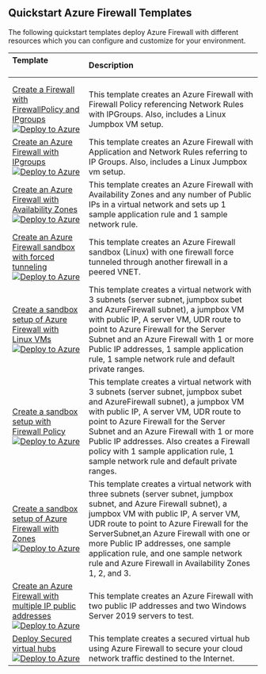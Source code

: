 ## Quickstart Azure Firewall Templates

The following quickstart templates deploy Azure Firewall with different resources which you can configure and customize for your environment.  

| Template &nbsp;&nbsp;&nbsp;&nbsp;&nbsp;&nbsp;&nbsp;&nbsp;&nbsp;&nbsp;&nbsp;&nbsp;&nbsp;&nbsp;&nbsp; | Description	|
| :---------------------------------------------------------------------| :---------------------------------------------------------| 
|<img width=300/>|<img width=500/>|
|||
| [Create a Firewall with FirewallPolicy and IPgroups](https://github.com/Azure/azure-quickstart-templates/tree/master/101-azurefirewall-create-with-firewallpolicy-ipgroups) [![Deploy to Azure](https://aka.ms/deploytoazurebutton)](https://portal.azure.com/#create/Microsoft.Template/uri/https%3A%2F%2Fraw.githubusercontent.com%2FAzure%2Fazure-quickstart-templates%2Fmaster%2F101-azurefirewall-create-with-firewallpolicy-ipgroups%2Fazuredeploy.json) | This template creates an Azure Firewall with Firewall Policy referencing Network Rules with IPGroups. Also, includes a Linux Jumpbox VM setup. |
| [Create an Azure Firewall with IPgroups](https://github.com/Azure/azure-quickstart-templates/tree/master/101-azurefirewall-create-with-ipgroups-and-linux-jumpbox) [![Deploy to Azure](https://aka.ms/deploytoazurebutton)](https://portal.azure.com/#create/Microsoft.Template/uri/https%3A%2F%2Fraw.githubusercontent.com%2FAzure%2Fazure-quickstart-templates%2Fmaster%2F101-azurefirewall-create-with-ipgroups-and-linux-jumpbox%2Fazuredeploy.json) | This template creates an Azure Firewall with Application and Network Rules referring to IP Groups. Also, includes a Linux Jumpbox vm setup. |
| [Create an Azure Firewall with Availability Zones](https://github.com/Azure/azure-quickstart-templates/tree/master/101-azurefirewall-create-with-zones) [![Deploy to Azure](https://aka.ms/deploytoazurebutton)](https://portal.azure.com/#create/Microsoft.Template/uri/https%3A%2F%2Fraw.githubusercontent.com%2FAzure%2Fazure-quickstart-templates%2Fmaster%2F101-azurefirewall-create-with-zones%2Fazuredeploy.json) | This template creates an Azure Firewall with Availability Zones and any number of Public IPs in a virtual network and sets up 1 sample application rule and 1 sample network rule. |
| [Create an Azure Firewall sandbox with forced tunneling](https://github.com/Azure/azure-quickstart-templates/tree/master/101-azurefirewall-forced-tunneling) [![Deploy to Azure](https://aka.ms/deploytoazurebutton)](https://portal.azure.com/#create/Microsoft.Template/uri/https%3A%2F%2Fraw.githubusercontent.com%2FAzure%2Fazure-quickstart-templates%2Fmaster%2F101-azurefirewall-forced-tunneling%2Fazuredeploy.json) | This template creates an Azure Firewall sandbox (Linux) with one firewall force tunneled through another firewall in a peered VNET. |
| [Create a sandbox setup of Azure Firewall with Linux VMs](https://github.com/Azure/azure-quickstart-templates/tree/master/101-azurefirewall-sandbox-linux) [![Deploy to Azure](https://aka.ms/deploytoazurebutton)](https://portal.azure.com/#create/Microsoft.Template/uri/https%3A%2F%2Fraw.githubusercontent.com%2FAzure%2Fazure-quickstart-templates%2Fmaster%2F101-azurefirewall-sandbox-linux%2Fazuredeploy.json) | This template creates a virtual network with 3 subnets (server subnet, jumpbox subet and AzureFirewall subnet), a jumpbox VM with public IP, A server VM, UDR route to point to Azure Firewall for the Server Subnet and an Azure Firewall with 1 or more Public IP addresses, 1 sample application rule, 1 sample network rule and default private ranges.|
| [Create a sandbox setup with Firewall Policy](https://github.com/Azure/azure-quickstart-templates/tree/master/101-azurefirewall-with-firewallpolicy-sandbox-linux) [![Deploy to Azure](https://aka.ms/deploytoazurebutton)](https://portal.azure.com/#create/Microsoft.Template/uri/https%3A%2F%2Fraw.githubusercontent.com%2FAzure%2Fazure-quickstart-templates%2Fmaster%2F101-azurefirewall-with-firewallpolicy-sandbox-linux%2Fazuredeploy.json) | This template creates a virtual network with 3 subnets (server subnet, jumpbox subet and AzureFirewall subnet), a jumpbox VM with public IP, A server VM, UDR route to point to Azure Firewall for the Server Subnet and an Azure Firewall with 1 or more Public IP addresses. Also creates a Firewall policy with 1 sample application rule, 1 sample network rule and default private ranges.|
| [Create a sandbox setup of Azure Firewall with Zones](https://github.com/Azure/azure-quickstart-templates/tree/master/101-azurefirewall-with-zones-sandbox) [![Deploy to Azure](https://aka.ms/deploytoazurebutton)](https://portal.azure.com/#create/Microsoft.Template/uri/https%3A%2F%2Fraw.githubusercontent.com%2FAzure%2Fazure-quickstart-templates%2Fmaster%2F101-azurefirewall-with-zones-sandbox%2Fazuredeploy.json) | This template creates a virtual network with three subnets (server subnet, jumpbox subnet, and Azure Firewall subnet), a jumpbox VM with public IP, A server VM, UDR route to point to Azure Firewall for the ServerSubnet,an Azure Firewall with one or more Public IP addresses, one sample application rule, and one sample network rule and Azure Firewall in Availability Zones 1, 2, and 3.|
| [Create an Azure Firewall with multiple IP public addresses](https://github.com/Azure/azure-quickstart-templates/tree/master/fw-docs-qs) [![Deploy to Azure](https://aka.ms/deploytoazurebutton)](https://portal.azure.com/#create/Microsoft.Template/uri/https%3A%2F%2Fraw.githubusercontent.com%2FAzure%2Fazure-quickstart-templates%2Fmaster%2Ffw-docs-qs%2Fazuredeploy.json) | This template creates an Azure Firewall with two public IP addresses and two Windows Server 2019 servers to test.|
| [Deploy Secured virtual hubs](https://github.com/Azure/azure-quickstart-templates/tree/master/fwm-docs-qs) [![Deploy to Azure](https://aka.ms/deploytoazurebutton)](https://portal.azure.com/#create/Microsoft.Template/uri/https%3A%2F%2Fraw.githubusercontent.com%2FAzure%2Fazure-quickstart-templates%2Fmaster%2Ffwm-docs-qs%2Fazuredeploy.json) | This template creates a secured virtual hub using Azure Firewall to secure your cloud network traffic destined to the Internet.|
